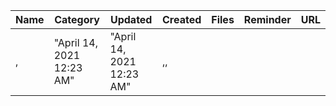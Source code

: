 |Name|Category|Updated|Created|Files|Reminder|URL|
|---|---|---|---|---|---|---|
|,|"April 14, 2021 12:23 AM"|"April 14, 2021 12:23 AM"|,,|